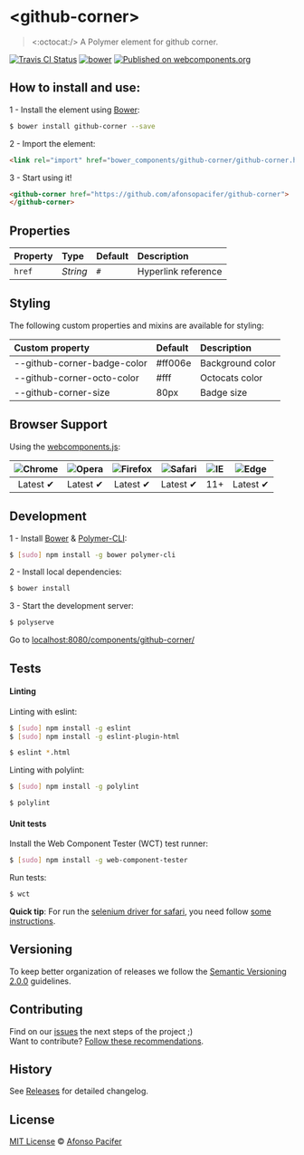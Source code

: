 # &lt;github-corner&gt;

> <:octocat:/> A Polymer element for github corner.

[![Travis CI Status](https://travis-ci.org/afonsopacifer/github-corner.svg?branch=master)](https://travis-ci.org/afonsopacifer/github-corner)
[![bower](https://img.shields.io/bower/v/github-corner.svg)](https://www.npmjs.com/package/github-corner)
[![Published on webcomponents.org](https://img.shields.io/badge/webcomponents.org-published-blue.svg)](https://www.webcomponents.org/element/afonsopacifer/github-corner)

## How to install and use:

1 - Install the element using [Bower](http://bower.io/):

```sh
$ bower install github-corner --save
```

2 -  Import the element:

```html
<link rel="import" href="bower_components/github-corner/github-corner.html">
```

3 - Start using it!

<!--
```
<custom-element-demo>
  <template>
    <link rel="import" href="github-corner.html">
    <next-code-block></next-code-block>
  </template>
</custom-element-demo>
```
-->

```html
<github-corner href="https://github.com/afonsopacifer/github-corner">
</github-corner>
```

## Properties

Property  | Type        | Default   | Description
:---      |:---         |:---       |:---
`href`    | *String*    | `#`       | Hyperlink reference

## Styling

The following custom properties and mixins are available for styling:

Custom property             | Default  | Description
:---                        |:---      |:---
--github-corner-badge-color | #ff006e  | Background color
--github-corner-octo-color  | #fff     | Octocats color
--github-corner-size        | 80px     | Badge size

## Browser Support

Using the [webcomponents.js](https://github.com/WebComponents/webcomponentsjs):

 ![Chrome](https://cdnjs.cloudflare.com/ajax/libs/browser-logos/39.2.2/chrome/chrome_48x48.png) | ![Opera](https://cdnjs.cloudflare.com/ajax/libs/browser-logos/39.2.2/opera/opera_48x48.png) | ![Firefox](https://cdnjs.cloudflare.com/ajax/libs/browser-logos/39.2.2/firefox/firefox_48x48.png) | ![Safari](https://cdnjs.cloudflare.com/ajax/libs/browser-logos/39.2.2/safari/safari_48x48.png) |![IE](https://cdnjs.cloudflare.com/ajax/libs/browser-logos/39.2.2/archive/internet-explorer_9-11/internet-explorer_9-11_48x48.png) |  ![Edge](https://cdnjs.cloudflare.com/ajax/libs/browser-logos/39.2.2/edge/edge_48x48.png) |
:---: | :---: | :---: | :---: | :---: | :---: |
Latest ✔ | Latest ✔ | Latest ✔ | Latest ✔ | 11+ | Latest ✔

## Development

1 - Install [Bower](http://bower.io/) & [Polymer-CLI](https://www.polymer-project.org/1.0/docs/tools/polymer-cli):

```sh
$ [sudo] npm install -g bower polymer-cli
```

2 - Install local dependencies:

```sh
$ bower install
```

3 - Start the development server:

```sh
$ polyserve
```

Go to [localhost:8080/components/github-corner/](http://localhost:8080/components/github-corner/)

## Tests

#### Linting

Linting with eslint:

```sh
$ [sudo] npm install -g eslint
$ [sudo] npm install -g eslint-plugin-html

$ eslint *.html
```

Linting with polylint:

```sh
$ [sudo] npm install -g polylint

$ polylint
```

#### Unit tests

Install the Web Component Tester (WCT) test runner:

```sh
$ [sudo] npm install -g web-component-tester
```

Run tests:

```sh
$ wct
```

**Quick tip**: For run the [selenium driver for safari](https://mvnrepository.com/artifact/org.seleniumhq.selenium/selenium-safari-driver), you need follow [some instructions](https://webkit.org/blog/6900/webdriver-support-in-safari-10/).

## Versioning

To keep better organization of releases we follow the [Semantic Versioning 2.0.0](http://semver.org/) guidelines.

## Contributing
Find on our [issues](https://github.com/afonsopacifer/github-corner/issues/) the next steps of the project ;)
<br>
Want to contribute? [Follow these recommendations](https://github.com/afonsopacifer/github-corner/blob/master/CONTRIBUTING.md).

## History
See [Releases](https://github.com/afonsopacifer/github-corner/releases) for detailed changelog.

## License
[MIT License](https://github.com/afonsopacifer/github-corner/blob/master/LICENSE.md) © [Afonso Pacifer](http://afonsopacifer.github.io/)
